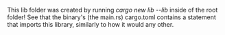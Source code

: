 This lib folder was created by running _cargo new lib --lib_ inside of the root folder!
See that the binary's (the main.rs) cargo.toml contains a statement that imports this library, similarly to how it would any other.
